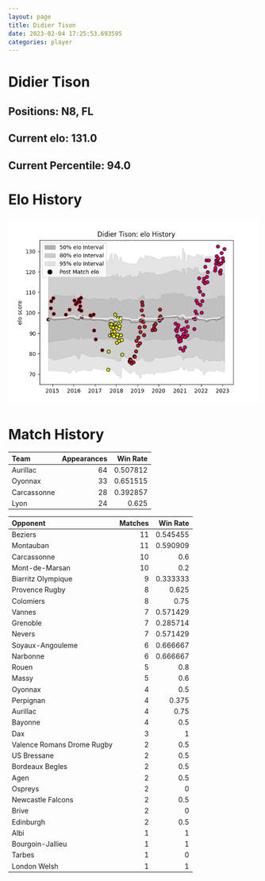 ```yaml
---  
layout: page  
title: Didier Tison  
date: 2023-02-04 17:25:53.693595  
categories: player  
---
```

# Didier Tison

## Positions: N8, FL

## Current elo: 131.0

## Current Percentile: 94.0

# Elo History


![elo history](history_DidierTison.png)
# Match History


| Team        |   Appearances |   Win Rate |
|:------------|--------------:|-----------:|
| Aurillac    |            64 |   0.507812 |
| Oyonnax     |            33 |   0.651515 |
| Carcassonne |            28 |   0.392857 |
| Lyon        |            24 |   0.625    |

| Opponent                   |   Matches |   Win Rate |
|:---------------------------|----------:|-----------:|
| Beziers                    |        11 |   0.545455 |
| Montauban                  |        11 |   0.590909 |
| Carcassonne                |        10 |   0.6      |
| Mont-de-Marsan             |        10 |   0.2      |
| Biarritz Olympique         |         9 |   0.333333 |
| Provence Rugby             |         8 |   0.625    |
| Colomiers                  |         8 |   0.75     |
| Vannes                     |         7 |   0.571429 |
| Grenoble                   |         7 |   0.285714 |
| Nevers                     |         7 |   0.571429 |
| Soyaux-Angouleme           |         6 |   0.666667 |
| Narbonne                   |         6 |   0.666667 |
| Rouen                      |         5 |   0.8      |
| Massy                      |         5 |   0.6      |
| Oyonnax                    |         4 |   0.5      |
| Perpignan                  |         4 |   0.375    |
| Aurillac                   |         4 |   0.75     |
| Bayonne                    |         4 |   0.5      |
| Dax                        |         3 |   1        |
| Valence Romans Drome Rugby |         2 |   0.5      |
| US Bressane                |         2 |   0.5      |
| Bordeaux Begles            |         2 |   0.5      |
| Agen                       |         2 |   0.5      |
| Ospreys                    |         2 |   0        |
| Newcastle Falcons          |         2 |   0.5      |
| Brive                      |         2 |   0        |
| Edinburgh                  |         2 |   0.5      |
| Albi                       |         1 |   1        |
| Bourgoin-Jallieu           |         1 |   1        |
| Tarbes                     |         1 |   0        |
| London Welsh               |         1 |   1        |